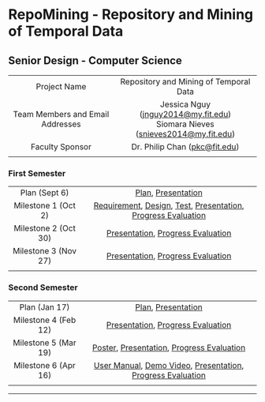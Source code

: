 # RepoMining - Repository and Mining of Temporal Data
## Senior Design - Computer Science

|  |  |
| :---: | :---: |
| Project Name | Repository and Mining of Temporal Data |
| Team Members and Email Addresses | Jessica Nguy     (jnguy2014@my.fit.edu) <br/> Siomara Nieves     (snieves2014@my.fit.edu) |
| Faculty Sponsor | Dr. Philip Chan     (pkc@fit.edu) |
|  |  |



### First Semester 

|  |  |
| :---: | :---: |
| Plan (Sept 6) | [Plan](https://jlnguy.github.io/RepoMining/seniorDesignDocs/Project%20Plan.pdf), [Presentation](https://jlnguy.github.io/RepoMining/seniorDesignDocs/Project%20Plan%20Presentation.pdf) | 
| Milestone 1 (Oct 2) | [Requirement](https://jlnguy.github.io/RepoMining/seniorDesignDocs/Requirement%20Document.pdf), [Design](https://jlnguy.github.io/RepoMining/seniorDesignDocs/Design%20Document.pdf), [Test](https://jlnguy.github.io/RepoMining/seniorDesignDocs/Test%20Plan.pdf), [Presentation](https://jlnguy.github.io/RepoMining/seniorDesignDocs/Milestone%201%20Presentation.pdf), [Progress Evaluation](https://jlnguy.github.io/RepoMining/seniorDesignDocs/Milestone%20Evaluation%201.pdf) |
| Milestone 2 (Oct 30) | [Presentation](https://jlnguy.github.io/RepoMining/seniorDesignDocs/Milestone%202%20Presentation.pdf), [Progress Evaluation](https://jlnguy.github.io/RepoMining/seniorDesignDocs/Milestone%202%20Evaluation.pdf) |
| Milestone 3 (Nov 27) | [Presentation](https://jlnguy.github.io/RepoMining/seniorDesignDocs/Milestone%203%20Presentation.pdf), [Progress Evaluation](https://jlnguy.github.io/RepoMining/seniorDesignDocs/Milestone%203%20Evaluation.pdf) |
|  |  |


### Second Semester

|  |  |
| :---: | :---: |
| Plan (Jan 17) | [Plan](https://jlnguy.github.io/RepoMining/seniorDesignDocs/Sem2%20Proj%20Plan.pdf), [Presentation](https://jlnguy.github.io/RepoMining/seniorDesignDocs/Sem2%20Proj%20Plan%20Presentation.pdf) |
| Milestone 4 (Feb 12) | [Presentation](https://jlnguy.github.io/RepoMining/seniorDesignDocs/Milestone%204%20Presentation.pdf), [Progress Evaluation](https://jlnguy.github.io/RepoMining/seniorDesignDocs/Milestone%204.pdf) |
| Milestone 5 (Mar 19) | [Poster](), [Presentation](), [Progress Evaluation]() |
| Milestone 6 (Apr 16) | [User Manual](), [Demo Video](), [Presentation](), [Progress Evaluation]() |
|  |  |

 

*** 
